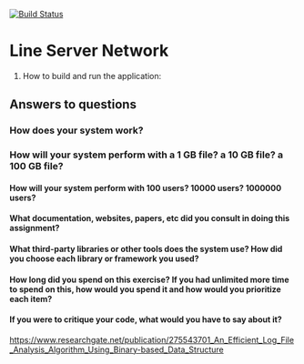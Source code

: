 [![Build Status](https://travis-ci.com/BernardoMG/line-server-network.svg?branch=master)](https://travis-ci.com/BernardoMG/line-server-network)

# Line Server Network

1. How to build and run the application:

## Answers to questions

### How does your system work?

### How will your system perform with a 1 GB file? a 10 GB file? a 100 GB file?

#### How will your system perform with 100 users? 10000 users? 1000000 users?

#### What documentation, websites, papers, etc did you consult in doing this assignment?

#### What third-party libraries or other tools does the system use? How did you choose each library or framework you used?

#### How long did you spend on this exercise? If you had unlimited more time to spend on this, how would you spend it and how would you prioritize each item?

#### If you were to critique your code, what would you have to say about it?


https://www.researchgate.net/publication/275543701_An_Efficient_Log_File_Analysis_Algorithm_Using_Binary-based_Data_Structure